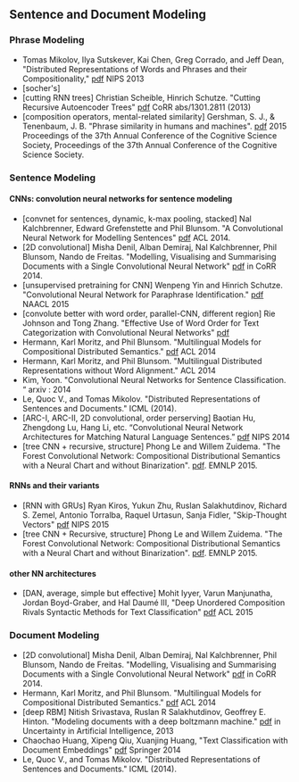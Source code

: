 ## Sentence and Document Modeling

### Phrase Modeling
+ Tomas Mikolov, Ilya Sutskever, Kai Chen, Greg Corrado, and Jeff Dean, "Distributed Representations of Words and Phrases and their Compositionality," [pdf](http://arxiv.org/pdf/1310.4546.pdf) NIPS 2013 
+ [socher's] 
+ [cutting RNN trees] Christian Scheible, Hinrich Schutze. "Cutting Recursive Autoencoder Trees" [pdf](http://arxiv.org/pdf/1301.2811v3.pdf) CoRR abs/1301.2811 (2013)
+ [composition operators, mental-related similarity] Gershman, S. J., & Tenenbaum, J. B. "Phrase similarity in humans and machines". [pdf](http://projects.iq.harvard.edu/files/ccnlab/files/gershmantenenbaum15.pdf) 2015 Proceedings of the 37th Annual Conference of the Cognitive Science Society, Proceedings of the 37th Annual Conference of the Cognitive Science Society.

### Sentence Modeling

#### CNNs: convolution neural networks for sentence modeling
+ [convnet for sentences, dynamic, k-max pooling, stacked] Nal Kalchbrenner, Edward Grefenstette and Phil Blunsom. "A Convolutional Neural Network for Modelling Sentences" [pdf](http://nal.co/papers/Kalchbrenner_DCNN_ACL14) ACL 2014. 
+ [2D convolutional] Misha Denil, Alban Demiraj, Nal Kalchbrenner, Phil Blunsom, Nando de Freitas. "Modelling, Visualising and Summarising Documents with a Single Convolutional Neural Network" [pdf](http://arxiv.org/abs/1406.3830) in CoRR 2014.
+ [unsupervised pretraining for CNN] Wenpeng Yin and Hinrich Schutze. "Convolutional Neural Network for Paraphrase Identification." [pdf](http://aclweb.org/anthology/N/N15/N15-1091.pdf) NAACL 2015 
+ [convolute better with word order, parallel-CNN, different region] Rie Johnson and Tong Zhang. "Effective Use of Word Order for Text Categorization with Convolutional Neural Networks" [pdf](http://arxiv.org/abs/1412.1058)
+ Hermann, Karl Moritz, and Phil Blunsom. "Multilingual Models for Compositional
Distributed Semantics." [pdf](http://arxiv.org/pdf/1404.4641v1.pdf) ACL 2014
+ Hermann, Karl Moritz, and Phil Blunsom. "Multilingual Distributed Representations
without Word Alignment." ACL 2014
+ Kim, Yoon. "Convolutional Neural Networks for Sentence Classification. “ arxiv : 2014
+ Le, Quoc V., and Tomas Mikolov. "Distributed Representations of Sentences and
Documents." ICML (2014).
+ [ARC-I, ARC-II, 2D convolutional, order perserving] Baotian Hu, Zhengdong Lu, Hang Li, etc. “Convolutional Neural Network Architectures for Matching Natural Language Sentences.” [pdf](http://www.hangli-hl.com/uploads/3/1/6/8/3168008/hu-etal-nips2014.pdf) NIPS 2014
+ [tree CNN + recursive, structure] Phong Le and Willem Zuidema. "The Forest Convolutional Network: Compositional Distributional Semantics with a Neural Chart and without Binarization". [pdf](http://aclweb.org/anthology/D15-1137). EMNLP 2015.

#### RNNs and their variants
+ [RNN with GRUs] Ryan Kiros, Yukun Zhu, Ruslan Salakhutdinov, Richard S. Zemel, Antonio Torralba, Raquel Urtasun, Sanja Fidler, "Skip-Thought Vectors" [pdf](http://arxiv.org/abs/1506.06726) NIPS 2015
+ [tree CNN + Recursive, structure] Phong Le and Willem Zuidema. "The Forest Convolutional Network: Compositional Distributional Semantics with a Neural Chart and without Binarization". [pdf](http://aclweb.org/anthology/D15-1137). EMNLP 2015.

#### other NN architectures
+ [DAN, average, simple but effective] Mohit Iyyer, Varun Manjunatha, Jordan Boyd-Graber, and Hal Daumé III, "Deep Unordered Composition Rivals Syntactic Methods for Text Classification" [pdf](http://cs.umd.edu/~miyyer/pubs/2015_acl_dan.pdf) ACL 2015

### Document Modeling
+ [2D convolutional] Misha Denil, Alban Demiraj, Nal Kalchbrenner, Phil Blunsom, Nando de Freitas. "Modelling, Visualising and Summarising Documents with a Single Convolutional Neural Network" [pdf](http://arxiv.org/abs/1406.3830) in CoRR 2014.
+ Hermann, Karl Moritz, and Phil Blunsom. "Multilingual Models for Compositional
Distributed Semantics." [pdf](http://arxiv.org/pdf/1404.4641v1.pdf) ACL 2014
+ [deep RBM] Nitish Srivastava, Ruslan R Salakhutdinov, Geoffrey E. Hinton. "Modeling documents with a deep boltzmann machine." [pdf](http://arxiv.org/abs/1309.6865) in Uncertainty in Artificial Intelligence, 2013
+ Chaochao Huang, Xipeng Qiu, Xuanjing Huang, "Text Classification with Document Embeddings" [pdf](http://link.springer.com/chapter/10.1007%2F978-3-319-12277-9_12) Springer 2014
+ Le, Quoc V., and Tomas Mikolov. "Distributed Representations of Sentences and
Documents." ICML (2014).
